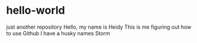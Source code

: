 # hello-world
just another repository
Hello, my name is Heidy
This is me figuring out how to use Github 
I have a husky names Storm 
